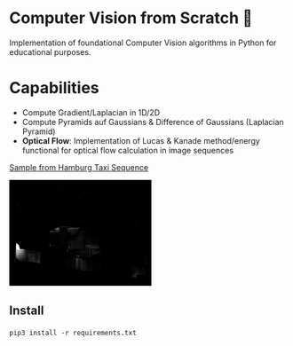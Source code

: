 # Computer Vision from Scratch :checkered_flag:

Implementation of foundational Computer Vision algorithms in Python for educational purposes.

# Capabilities

- Compute Gradient/Laplacian in 1D/2D
- Compute Pyramids auf Gaussians & Difference of Gaussians (Laplacian Pyramid)
- **Optical Flow**: Implementation of Lucas & Kanade method/energy functional for optical flow calculation in image sequences

[Sample from Hamburg Taxi Sequence](ftp://ftp.ira.uka.de/pub/vid-text/image_sequences/taxi/taxi.mpg)

![Lucas & Kanade Optical Flow](https://raw.githubusercontent.com/marcoradic/CV_from_scratch/master/taxi.gif)

## Install
``` pip3 install -r requirements.txt ```
